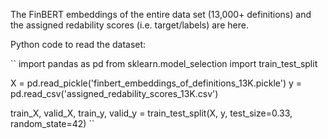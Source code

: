 The FinBERT embeddings of the entire data set (13,000+ definitions) and the assigned redability scores (i.e. target/labels) are here.

Python code to read the dataset:

``
import pandas as pd
from sklearn.model_selection import train_test_split

X = pd.read_pickle('finbert_embeddings_of_definitions_13K.pickle')
y = pd.read_csv('assigned_redability_scores_13K.csv')

train_X, valid_X, train_y, valid_y = train_test_split(X, y, test_size=0.33, random_state=42)
``
